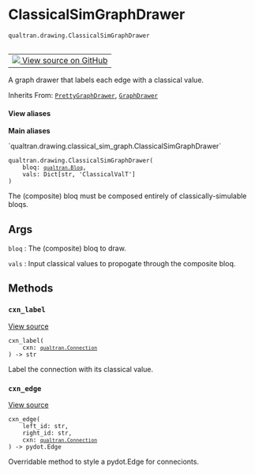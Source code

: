 # ClassicalSimGraphDrawer
`qualtran.drawing.ClassicalSimGraphDrawer`


<table class="tfo-notebook-buttons tfo-api nocontent" align="left">
<td>
  <a target="_blank" href="https://github.com/quantumlib/Qualtran/blob/main/qualtran/drawing/classical_sim_graph.py#L29-L66">
    <img src="https://www.tensorflow.org/images/GitHub-Mark-32px.png" />
    View source on GitHub
  </a>
</td>
</table>



A graph drawer that labels each edge with a classical value.

Inherits From: [`PrettyGraphDrawer`](../../qualtran/drawing/PrettyGraphDrawer.md), [`GraphDrawer`](../../qualtran/drawing/GraphDrawer.md)

<section class="expandable">
  <h4 class="showalways">View aliases</h4>
  <p>
<b>Main aliases</b>
<p>`qualtran.drawing.classical_sim_graph.ClassicalSimGraphDrawer`</p>
</p>
</section>

<pre class="devsite-click-to-copy prettyprint lang-py tfo-signature-link">
<code>qualtran.drawing.ClassicalSimGraphDrawer(
    bloq: <a href="../../qualtran/Bloq.html"><code>qualtran.Bloq</code></a>,
    vals: Dict[str, 'ClassicalValT']
)
</code></pre>



<!-- Placeholder for "Used in" -->

The (composite) bloq must be composed entirely of classically-simulable bloqs.

<h2 class="add-link">Args</h2>

`bloq`<a id="bloq"></a>
: The (composite) bloq to draw.

`vals`<a id="vals"></a>
: Input classical values to propogate through the composite bloq.




## Methods

<h3 id="cxn_label"><code>cxn_label</code></h3>

<a target="_blank" class="external" href="https://github.com/quantumlib/Qualtran/blob/main/qualtran/drawing/classical_sim_graph.py#L48-L54">View source</a>

<pre class="devsite-click-to-copy prettyprint lang-py tfo-signature-link">
<code>cxn_label(
    cxn: <a href="../../qualtran/Connection.html"><code>qualtran.Connection</code></a>
) -> str
</code></pre>

Label the connection with its classical value.


<h3 id="cxn_edge"><code>cxn_edge</code></h3>

<a target="_blank" class="external" href="https://github.com/quantumlib/Qualtran/blob/main/qualtran/drawing/classical_sim_graph.py#L56-L66">View source</a>

<pre class="devsite-click-to-copy prettyprint lang-py tfo-signature-link">
<code>cxn_edge(
    left_id: str,
    right_id: str,
    cxn: <a href="../../qualtran/Connection.html"><code>qualtran.Connection</code></a>
) -> pydot.Edge
</code></pre>

Overridable method to style a pydot.Edge for connecionts.




